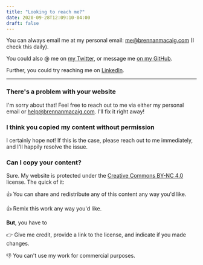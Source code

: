 ```yaml
---
title: "Looking to reach me?"
date: 2020-09-28T12:09:10-04:00
draft: false
---
```


You can always email me at my personal email: <me@brennanmacaig.com> (I check this daily).

You could also @ me on [my Twitter](https://twitter.com/brennan_macaig), or message me [on my GitHub](https://github.com/brennan-macaig).

Further, you could try reaching me on [LinkedIn](https://www.linkedin.com/in/brennan-macaig/).

---

### There's a problem with your website

I'm sorry about that! Feel free to reach out to me via either my personal email or <help@brennanmacaig.com>. I'll fix it right away!

### I think you copied my content without permission

I certainly hope not! If this is the case, please reach out to me immediately, and I'll happily resolve the issue.

### Can I copy your content?

Sure. My website is protected under the [Creative Commons BY-NC 4.0](https://creativecommons.org/licenses/by-nc/4.0/) license. The quick of it:

:thumbsup: You can share and redistribute any of this content any way you'd like.

:thumbsup: Remix this work any way you'd like.

**But**, you have to

:point_right: Give me credit, provide a link to the license, and indicate if you made changes.

:thumbsdown: You can't use my work for commercial purposes.
